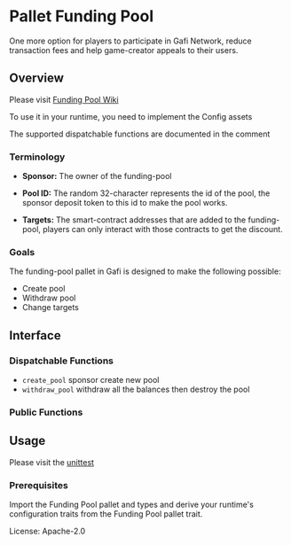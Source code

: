 # Pallet Funding Pool

One more option for players to participate in Gafi Network, reduce transaction fees and help game-creator appeals to their users.

## Overview

Please visit [Funding Pool Wiki](https://wiki.gafi.network/learn/funding-pool)

To use it in your runtime, you need to implement the Config assets

The supported dispatchable functions are documented in the comment

### Terminology

* **Sponsor:** The owner of the funding-pool

* **Pool ID:** The random 32-character represents the id of the pool,
the sponsor deposit token to this id to make the pool works.

* **Targets:** The smart-contract addresses that are added to the funding-pool,
players can only interact with those contracts to get the discount.


### Goals

The funding-pool pallet in Gafi is designed to make the following possible:

* Create pool
* Withdraw pool
* Change targets

## Interface

### Dispatchable Functions
* `create_pool` sponsor create new pool
* `withdraw_pool` withdraw all the balances then destroy the pool

### Public Functions


## Usage

Please visit the [unittest](https://github.com/grindytech/gafi/blob/master/pallets/funding-pool/src/tests.rs)

### Prerequisites

Import the Funding Pool pallet and types and derive your runtime's configuration traits from the Funding Pool pallet trait.

License: Apache-2.0
